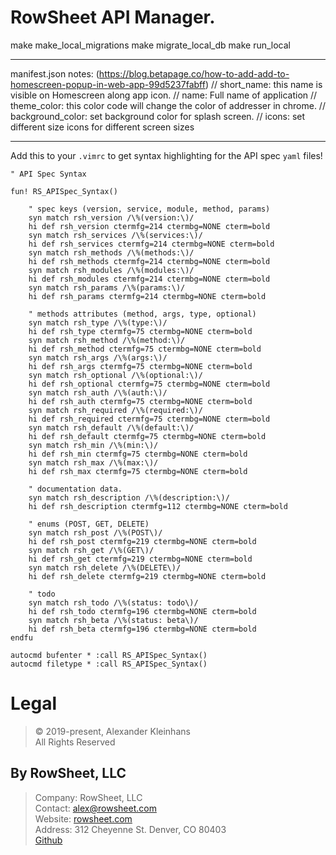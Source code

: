 # RowSheet API Manager.

make make_local_migrations
make migrate_local_db
make run_local

------------------------------------------------------------------------------

manifest.json notes: (https://blog.betapage.co/how-to-add-add-to-homescreen-popup-in-web-app-99d5237fabff)
//   short_name: this name is visible on Homescreen along app icon.
//   name: Full name of application
//   theme_color: this color code will change the color of addresser in chrome.
//   background_color: set background color for splash screen.
//   icons: set different size icons for different screen sizes

------------------------------------------------------------------------------

Add this to your `.vimrc` to get syntax highlighting for the API spec `yaml` files!

    " API Spec Syntax

    fun! RS_APISpec_Syntax()

        " spec keys (version, service, module, method, params)
        syn match rsh_version /\%(version:\)/
        hi def rsh_version ctermfg=214 ctermbg=NONE cterm=bold
        syn match rsh_services /\%(services:\)/
        hi def rsh_services ctermfg=214 ctermbg=NONE cterm=bold
        syn match rsh_methods /\%(methods:\)/
        hi def rsh_methods ctermfg=214 ctermbg=NONE cterm=bold
        syn match rsh_modules /\%(modules:\)/
        hi def rsh_modules ctermfg=214 ctermbg=NONE cterm=bold
        syn match rsh_params /\%(params:\)/
        hi def rsh_params ctermfg=214 ctermbg=NONE cterm=bold

        " methods attributes (method, args, type, optional)
        syn match rsh_type /\%(type:\)/
        hi def rsh_type ctermfg=75 ctermbg=NONE cterm=bold
        syn match rsh_method /\%(method:\)/
        hi def rsh_method ctermfg=75 ctermbg=NONE cterm=bold
        syn match rsh_args /\%(args:\)/
        hi def rsh_args ctermfg=75 ctermbg=NONE cterm=bold
        syn match rsh_optional /\%(optional:\)/
        hi def rsh_optional ctermfg=75 ctermbg=NONE cterm=bold
        syn match rsh_auth /\%(auth:\)/
        hi def rsh_auth ctermfg=75 ctermbg=NONE cterm=bold
        syn match rsh_required /\%(required:\)/
        hi def rsh_required ctermfg=75 ctermbg=NONE cterm=bold
        syn match rsh_default /\%(default:\)/
        hi def rsh_default ctermfg=75 ctermbg=NONE cterm=bold
        syn match rsh_min /\%(min:\)/
        hi def rsh_min ctermfg=75 ctermbg=NONE cterm=bold
        syn match rsh_max /\%(max:\)/
        hi def rsh_max ctermfg=75 ctermbg=NONE cterm=bold

        " documentation data.
        syn match rsh_description /\%(description:\)/
        hi def rsh_description ctermfg=112 ctermbg=NONE cterm=bold

        " enums (POST, GET, DELETE)
        syn match rsh_post /\%(POST\)/
        hi def rsh_post ctermfg=219 ctermbg=NONE cterm=bold
        syn match rsh_get /\%(GET\)/
        hi def rsh_get ctermfg=219 ctermbg=NONE cterm=bold
        syn match rsh_delete /\%(DELETE\)/
        hi def rsh_delete ctermfg=219 ctermbg=NONE cterm=bold

        " todo
        syn match rsh_todo /\%(status: todo\)/
        hi def rsh_todo ctermfg=196 ctermbg=NONE cterm=bold
        syn match rsh_beta /\%(status: beta\)/
        hi def rsh_beta ctermfg=196 ctermbg=NONE cterm=bold
    endfu

    autocmd bufenter * :call RS_APISpec_Syntax()
    autocmd filetype * :call RS_APISpec_Syntax()

# Legal

> © 2019-present, Alexander Kleinhans  
> All Rights Reserved  

## By RowSheet, LLC

> Company:    RowSheet, LLC  
> Contact:    alex@rowsheet.com  
> Website:  [rowsheet.com](https://rowsheet.com/)  
> Address:    312 Cheyenne St. Denver, CO 80403  
> [Github](https://github.com/rowsheet)  
